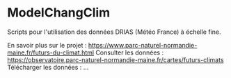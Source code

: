 # ModelChangClim
Scripts pour l'utilisation des données DRIAS (Météo France) à échelle fine.

En savoir plus sur le projet : https://www.parc-naturel-normandie-maine.fr/futurs-du-climat.html
Consulter les données : https://observatoire.parc-naturel-normandie-maine.fr/cartes/futurs-climats
Télécharger les données : ...
